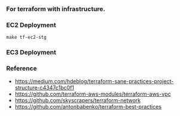 ### For terraform with infrastructure.

### EC2 Deployment

`make tf-ec2-stg`

### EC3 Deployment

### Reference
- https://medium.com/hdeblog/terraform-sane-practices-project-structure-c4347c1bc0f1
- https://github.com/terraform-aws-modules/terraform-aws-vpc
- https://github.com/skyscrapers/terraform-network
- https://github.com/antonbabenko/terraform-best-practices
